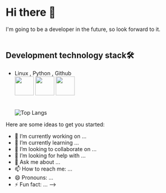 # **Hi there 👋**
I'm going to be a developer in the future, so look forward to it.
<br>
<br>
## Development technology stack🛠️
- Linux ,  Python , Github <br>
<img src="https://cdn.jsdelivr.net/gh/devicons/devicon@latest/icons/linux/linux-original.svg" width="50" /> <img src="https://cdn.jsdelivr.net/gh/devicons/devicon@latest/icons/python/python-original-wordmark.svg" width="50" /> <img src="https://cdn.jsdelivr.net/gh/devicons/devicon@latest/icons/github/github-original-wordmark.svg" width="50" /> <br>
<br> <br>
![Top Langs](https://m24k.vercel.app/api/top-langs/?username=YOUR-GITHUB-USERNAME&layout=compact&theme=nord)

        

Here are some ideas to get you started:

- 🔭 I’m currently working on ...
- 🌱 I’m currently learning ...
- 👯 I’m looking to collaborate on ...
- 🤔 I’m looking for help with ...
- 💬 Ask me about ...
- 📫 How to reach me: ...
- 😄 Pronouns: ...
- ⚡ Fun fact: ...
-->
